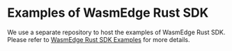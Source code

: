 # Examples of WasmEdge Rust SDK

We use a separate repository to host the examples of WasmEdge Rust SDK. Please refer to [WasmEdge Rust SDK Examples](https://github.com/second-state/wasmedge-rustsdk-examples) for more details.
